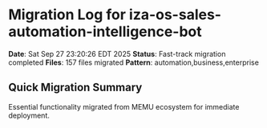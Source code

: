 # Migration Log for iza-os-sales-automation-intelligence-bot

**Date**: Sat Sep 27 23:20:26 EDT 2025
**Status**: Fast-track migration completed
**Files**:      157 files migrated
**Pattern**: automation,business,enterprise

## Quick Migration Summary
Essential functionality migrated from MEMU ecosystem for immediate deployment.
